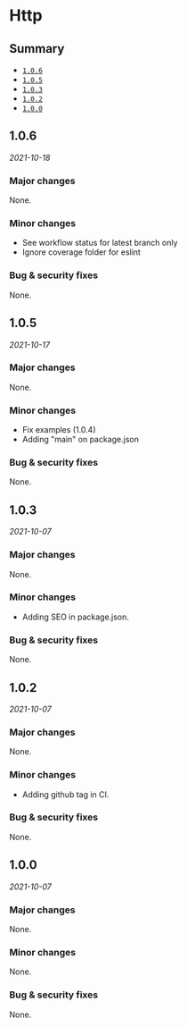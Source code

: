 # Http

## Summary

- [`1.0.6`](#106)
- [`1.0.5`](#105)
- [`1.0.3`](#103)
- [`1.0.2`](#102)
- [`1.0.0`](#100)

## 1.0.6

*2021-10-18*

### Major changes

None.

### Minor changes

- See workflow status for latest branch only
- Ignore coverage folder for eslint

### Bug & security fixes

None.

## 1.0.5

*2021-10-17*

### Major changes

None.

### Minor changes

- Fix examples (1.0.4)
- Adding "main" on package.json

### Bug & security fixes

None.

## 1.0.3

*2021-10-07*

### Major changes

None.

### Minor changes

- Adding SEO in package.json.

### Bug & security fixes

None.

## 1.0.2

*2021-10-07*

### Major changes

None.

### Minor changes

- Adding github tag in CI.

### Bug & security fixes

None.


## 1.0.0

*2021-10-07*

### Major changes

None.

### Minor changes

None.

### Bug & security fixes

None.
